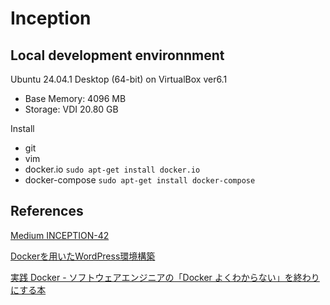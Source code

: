 # Inception

## Local development environnment   
Ubuntu 24.04.1 Desktop (64-bit) on VirtualBox ver6.1
- Base Memory: 4096 MB
- Storage: VDI 20.80 GB

Install
- git
- vim
- docker.io `sudo apt-get install docker.io`
- docker-compose `sudo apt-get install docker-compose`

## References
[Medium INCEPTION-42](https://medium.com/@gamer.samox/inception-42-d9f1fc38b877)

[Dockerを用いたWordPress環境構築](https://qiita.com/ryhara/items/0581c03e82bd84c54a6f)


[実践 Docker - ソフトウェアエンジニアの「Docker よくわからない」を終わりにする本](https://zenn.dev/suzuki_hoge/books/2022-03-docker-practice-8ae36c33424b59)
